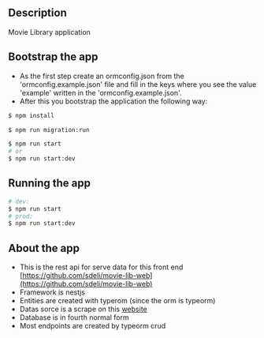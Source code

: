 ## Description

Movie Library application

## Bootstrap the app

- As the first step create an ormconfig.json from the 'ormconfig.example.json' file and fill in the keys where you see the value 'example' written in the 'ormconfig.example.json'.
- After this you bootstrap the application the following way:

```bash
$ npm install

$ npm run migration:run

$ npm run start
# or
$ npm run start:dev
```

## Running the app

```bash
# dev:
$ npm run start
# prod:
$ npm run start:dev
```

## About the app

- This is the rest api for serve data for this front end [https://github.com/sdeli/movie-lib-web](https://github.com/sdeli/movie-lib-web)
- Framework is nestjs
- Entities are created with typerom (since the orm is typeorm)
- Datas sorce is a scrape on this [website](https://www.imdb.com/search/title/?genres=comedy&explore=title_type,genres&pf_rd_m=A2FGELUUNOQJNL&pf_rd_p=3396781f-d87f-4fac-8694-c56ce6f490fe&pf_rd_r=J0CAFY1ZJ510CZKQAYNG&pf_rd_s=center-1&pf_rd_t=15051&pf_rd_i=genre&ref_=ft_gnr_pr1_i_1)
- Database is in fourth normal form
- Most endpoints are created by typeorm crud
